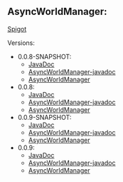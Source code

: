 ## AsyncWorldManager:
[Spigot](https://www.spigotmc.org/resources/async-worldmanager-awm.58943/)

Versions:
  * 0.0.8-SNAPSHOT:
    * [JavaDoc](https://xxschrandxx.github.io/SpigotPlugins/AsyncWorldManager/0.0.8-SNAPSHOT/apidocs/)
    * [AsyncWorldManager-javadoc](https://xxschrandxx.github.io/SpigotPlugins/AsyncWorldManager/0.0.8-SNAPSHOT/AsyncWorldManager-0.0.8-SNAPSHOT-javadoc.jar)
    * [AsyncWorldManager](https://xxschrandxx.github.io/SpigotPlugins/AsyncWorldManager/0.0.8-SNAPSHOT/AsyncWorldManager-0.0.8-SNAPSHOT.jar)
  * 0.0.8:
    * [JavaDoc](https://xxschrandxx.github.io/SpigotPlugins/AsyncWorldManager/0.0.8/apidocs/)
    * [AsyncWorldManager-javadoc](https://xxschrandxx.github.io/SpigotPlugins/AsyncWorldManager/0.0.8/AsyncWorldManager-0.0.8-javadoc.jar)
    * [AsyncWorldManager](https://xxschrandxx.github.io/SpigotPlugins/AsyncWorldManager/0.0.8/AsyncWorldManager-0.0.8.jar)
  * 0.0.9-SNAPSHOT:
    * [JavaDoc](https://xxschrandxx.github.io/SpigotPlugins/AsyncWorldManager/0.0.9-SNAPSHOT/apidocs/)
    * [AsyncWorldManager-javadoc](https://xxschrandxx.github.io/SpigotPlugins/AsyncWorldManager/0.0.9-SNAPSHOT/AsyncWorldManager-0.0.9-SNAPSHOT-javadoc.jar)
    * [AsyncWorldManager](https://xxschrandxx.github.io/SpigotPlugins/AsyncWorldManager/0.0.9-SNAPSHOT/AsyncWorldManager-0.0.9-SNAPSHOT.jar)
  * 0.0.9:
    * [JavaDoc](https://xxschrandxx.github.io/SpigotPlugins/AsyncWorldManager/0.0.9/apidocs/)
    * [AsyncWorldManager-javadoc](https://xxschrandxx.github.io/SpigotPlugins/AsyncWorldManager/0.0.9/AsyncWorldManager-0.0.9-javadoc.jar)
    * [AsyncWorldManager](https://xxschrandxx.github.io/SpigotPlugins/AsyncWorldManager/0.0.9/AsyncWorldManager-0.0.9.jar)
